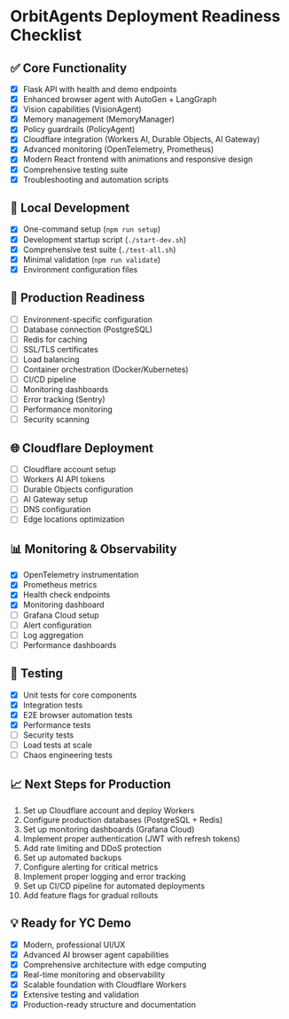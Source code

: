 # OrbitAgents Deployment Readiness Checklist

## ✅ Core Functionality
- [x] Flask API with health and demo endpoints
- [x] Enhanced browser agent with AutoGen + LangGraph
- [x] Vision capabilities (VisionAgent)
- [x] Memory management (MemoryManager)
- [x] Policy guardrails (PolicyAgent)
- [x] Cloudflare integration (Workers AI, Durable Objects, AI Gateway)
- [x] Advanced monitoring (OpenTelemetry, Prometheus)
- [x] Modern React frontend with animations and responsive design
- [x] Comprehensive testing suite
- [x] Troubleshooting and automation scripts

## 🚀 Local Development
- [x] One-command setup (`npm run setup`)
- [x] Development startup script (`./start-dev.sh`)
- [x] Comprehensive test suite (`./test-all.sh`)
- [x] Minimal validation (`npm run validate`)
- [x] Environment configuration files

## 🔧 Production Readiness
- [ ] Environment-specific configuration
- [ ] Database connection (PostgreSQL)
- [ ] Redis for caching
- [ ] SSL/TLS certificates
- [ ] Load balancing
- [ ] Container orchestration (Docker/Kubernetes)
- [ ] CI/CD pipeline
- [ ] Monitoring dashboards
- [ ] Error tracking (Sentry)
- [ ] Performance monitoring
- [ ] Security scanning

## 🌐 Cloudflare Deployment
- [ ] Cloudflare account setup
- [ ] Workers AI API tokens
- [ ] Durable Objects configuration
- [ ] AI Gateway setup
- [ ] DNS configuration
- [ ] Edge locations optimization

## 📊 Monitoring & Observability
- [x] OpenTelemetry instrumentation
- [x] Prometheus metrics
- [x] Health check endpoints
- [x] Monitoring dashboard
- [ ] Grafana Cloud setup
- [ ] Alert configuration
- [ ] Log aggregation
- [ ] Performance dashboards

## 🧪 Testing
- [x] Unit tests for core components
- [x] Integration tests
- [x] E2E browser automation tests
- [x] Performance tests
- [ ] Security tests
- [ ] Load tests at scale
- [ ] Chaos engineering tests

## 📈 Next Steps for Production
1. Set up Cloudflare account and deploy Workers
2. Configure production databases (PostgreSQL + Redis)
3. Set up monitoring dashboards (Grafana Cloud)
4. Implement proper authentication (JWT with refresh tokens)
5. Add rate limiting and DDoS protection
6. Set up automated backups
7. Configure alerting for critical metrics
8. Implement proper logging and error tracking
9. Set up CI/CD pipeline for automated deployments
10. Add feature flags for gradual rollouts

## 💡 Ready for YC Demo
- [x] Modern, professional UI/UX
- [x] Advanced AI browser agent capabilities
- [x] Comprehensive architecture with edge computing
- [x] Real-time monitoring and observability
- [x] Scalable foundation with Cloudflare Workers
- [x] Extensive testing and validation
- [x] Production-ready structure and documentation

